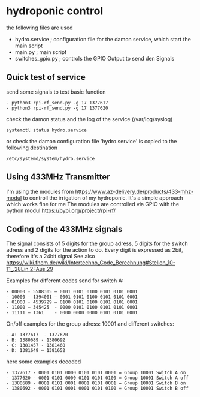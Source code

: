# hydroponic control
the following files are used
-	hydro.service  	; configuration file for the damon service, which start the main script
-	main.py  		; main script
-	switches_gpio.py 	; controls the GPIO Output to send den Signals

## Quick test of service
send some signals to test basic function
```
- python3 rpi-rf_send.py -g 17 1377617
- python3 rpi-rf_send.py -g 17 1377620
```
check the damon status and the log of the service (/var/log/syslog)
```
systemctl status hydro.service
```
or check the damon configuration file 'hydro.service' is copied to the following destination
```
/etc/systemd/system/hydro.service
```
## Using 433MHz Transmitter
I'm using the modules from https://www.az-delivery.de/products/433-mhz-modul to controll the irrigation of my hydroponic. It's a simple approach which works fine for me
The modules are controlled via GPIO with the python modul https://pypi.org/project/rpi-rf/

## Coding of the 433MHz signals
The signal consists of 5 digits for the group adress, 5 digits for the switch adress and 2 digits for the action to do. Every digit is expressed as 2bit, therefore it's a 24bit signal
See also https://wiki.fhem.de/wiki/Intertechno_Code_Berechnung#Stellen_10-11_.28Ein.2FAus.29

Examples for different codes send for switch A:
```
- 00000 - 5588305 – 0101 0101 0100 0101 0101 0001
- 10000 - 1394001 – 0001 0101 0100 0101 0101 0001
- 01000 - 4539729 – 0100 0101 0100 0101 0101 0001
- 11000 – 345425  - 0000 0101 0100 0101 0101 0001
- 11111 – 1361    - 0000 0000 0000 0101 0101 0001
```

On/off examples for the group adress: 10001 and different switches:
```
- A: 1377617  - 1377620
- B: 1380689 - 1380692
- C: 1381457 - 1381460
- D: 1381649 – 1381652
```

here some examples decoded
```
- 1377617 - 0001 0101 0000 0101 0101 0001 = Group 10001 Switch A on
- 1377620 - 0001 0101 0000 0101 0101 0100 = Group 10001 Switch A off
- 1380689 - 0001 0101 0001 0001 0101 0001 = Group 10001 Switch B on
- 1380692 - 0001 0101 0001 0001 0101 0100 = Group 10001 Switch B off
```
